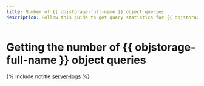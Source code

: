 ```yaml
---
title: Number of {{ objstorage-full-name }} object queries
description: Follow this guide to get query statistics for {{ objstorage-name }} objects.
---
```


# Getting the number of {{ objstorage-full-name }} object queries

{% include notitle [server-logs](../../_tutorials/dev/server-logs.md) %}